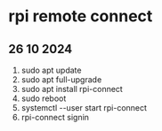 # rpi remote connect

## 26 10 2024

1. sudo apt update
2. sudo apt full-upgrade
3. sudo apt install rpi-connect
4. sudo reboot
5. systemctl --user start rpi-connect
6. rpi-connect signin
   
